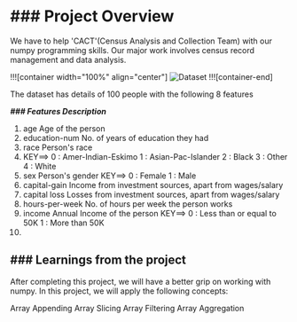 # ### Project Overview

 We have to help  'CACT'(Census Analysis and Collection Team) with our numpy programming skills. Our major work involves census record management and data analysis.

!!![container width="100%" align="center"]
![Dataset](undefined/account/b16/6a1f0c95-2915-474c-917f-dc711cc8d89b/b684/28dd5281-d4e8-4fcc-95d8-e93a85077c7f/file.jpg)
!!![container-end]

The dataset has details of 100 people with the following 8 features

**_### **Features	Description**_**

1. age	Age of the person
2. education-num	No. of years of education they had
3. race	Person's race 
4. KEY==> 0 : Amer-Indian-Eskimo 1 : Asian-Pac-Islander 2 : Black 3 : Other 4 : White
5. sex	Person's gender KEY==> 0 : Female 1 : Male
6. capital-gain	Income from investment sources, apart from wages/salary
7. capital loss	Losses from investment sources, apart from wages/salary
8. hours-per-week	No. of hours per week the person works
9. income	Annual Income of the person KEY==> 0 : Less than or equal to 50K 1 : More than 50K
10. 


## ### Learnings from the project

 After completing this project, we will have a better grip on working with numpy. In this project, we will apply the following concepts:

Array Appending
Array Slicing
Array Filtering
Array Aggregation



